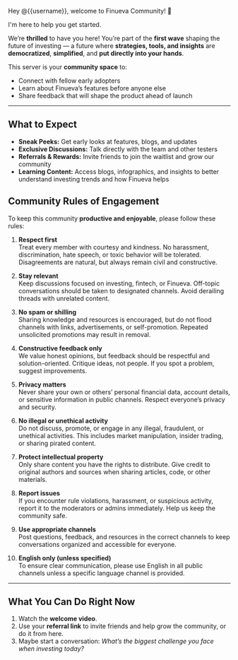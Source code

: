 Hey @{{username}}, welcome to Finueva Community! 🎉

I'm here to help you get started.

We’re **thrilled** to have you here!
You’re part of the **first wave** shaping the future of investing —
a future where **strategies, tools, and insights** are **democratized**, **simplified**, and **put directly into your hands**.

This server is your **community space** to:

-   Connect with fellow early adopters
-   Learn about Finueva’s features before anyone else
-   Share feedback that will shape the product ahead of launch

---

## What to Expect

-   **Sneak Peeks:** Get early looks at features, blogs, and updates
-   **Exclusive Discussions:** Talk directly with the team and other testers
-   **Referrals & Rewards:** Invite friends to join the waitlist and grow our community
-   **Learning Content:** Access blogs, infographics, and insights to better understand investing trends and how Finueva helps

## Community Rules of Engagement

To keep this community **productive and enjoyable**, please follow these rules:

1. **Respect first**  
   Treat every member with courtesy and kindness. No harassment, discrimination, hate speech, or toxic behavior will be tolerated. Disagreements are natural, but always remain civil and constructive.

2. **Stay relevant**  
   Keep discussions focused on investing, fintech, or Finueva. Off-topic conversations should be taken to designated channels. Avoid derailing threads with unrelated content.

3. **No spam or shilling**  
   Sharing knowledge and resources is encouraged, but do not flood channels with links, advertisements, or self-promotion. Repeated unsolicited promotions may result in removal.

4. **Constructive feedback only**  
   We value honest opinions, but feedback should be respectful and solution-oriented. Critique ideas, not people. If you spot a problem, suggest improvements.

5. **Privacy matters**  
   Never share your own or others’ personal financial data, account details, or sensitive information in public channels. Respect everyone’s privacy and security.

6. **No illegal or unethical activity**  
   Do not discuss, promote, or engage in any illegal, fraudulent, or unethical activities. This includes market manipulation, insider trading, or sharing pirated content.

7. **Protect intellectual property**  
   Only share content you have the rights to distribute. Give credit to original authors and sources when sharing articles, code, or other materials.

8. **Report issues**  
   If you encounter rule violations, harassment, or suspicious activity, report it to the moderators or admins immediately. Help us keep the community safe.

9. **Use appropriate channels**  
   Post questions, feedback, and resources in the correct channels to keep conversations organized and accessible for everyone.

10. **English only (unless specified)**  
    To ensure clear communication, please use English in all public channels unless a specific language channel is provided.

---

## What You Can Do Right Now

1. Watch the **welcome video**.
1. Use your **referral link** to invite friends and help grow the community, or do it from here.
1. Maybe start a conversation:
   _What’s the biggest challenge you face when investing today?_
